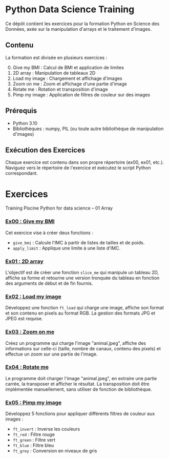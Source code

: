 # Python Data Science Training

Ce dépôt contient les exercices pour la formation Python en Science des Données, axée sur la manipulation d'arrays et le traitement d'images.

## Contenu

La formation est divisée en plusieurs exercices :

0. Give my BMI : Calcul de BMI et application de limites
1. 2D array : Manipulation de tableaux 2D
2. Load my image : Chargement et affichage d'images
3. Zoom on me : Zoom et affichage d'une partie d'image
4. Rotate me : Rotation et transposition d'image
5. Pimp my image : Application de filtres de couleur sur des images

## Prérequis

- Python 3.10
- Bibliothèques : numpy, PIL (ou toute autre bibliothèque de manipulation d'images)

## Exécution des Exercices

Chaque exercice est contenu dans son propre répertoire (ex00, ex01, etc.). Naviguez vers le répertoire de l'exercice et exécutez le script Python correspondant.

# Exercices

Training Piscine Python for data science – 01 Array

### <ins>Ex00 : Give my BMI</ins>

Cet exercice vise à créer deux fonctions :

- `give_bmi` : Calcule l'IMC à partir de listes de tailles et de poids.
- `apply_limit` : Applique une limite à une liste d'IMC.

### <ins>Ex01 : 2D array</ins>

L'objectif est de créer une fonction `slice_me` qui manipule un tableau 2D, affiche sa forme et retourne une version tronquée du tableau en fonction des arguments de début et de fin fournis.

### <ins>Ex02 : Load my image</ins>

Développez une fonction `ft_load` qui charge une image, affiche son format et son contenu en pixels au format RGB. La gestion des formats JPG et JPEG est requise.

### <ins>Ex03 : Zoom on me</ins>

Créez un programme qui charge l'image "animal.jpeg", affiche des informations sur celle-ci (taille, nombre de canaux, contenu des pixels) et effectue un zoom sur une partie de l'image.

### <ins>Ex04 : Rotate me</ins>

Le programme doit charger l'image "animal.jpeg", en extraire une partie carrée, la transposer et afficher le résultat. La transposition doit être implémentée manuellement, sans utiliser de fonction de bibliothèque.

### <ins>Ex05 : Pimp my image</ins>

Développez 5 fonctions pour appliquer différents filtres de couleur aux images :

- `ft_invert` : Inverse les couleurs
- `ft_red` : Filtre rouge
- `ft_green` : Filtre vert
- `ft_blue` : Filtre bleu
- `ft_grey` : Conversion en niveaux de gris
